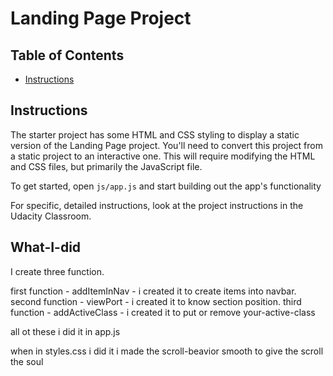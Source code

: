 # Landing Page Project

## Table of Contents

- [Instructions](#instructions)

## Instructions

The starter project has some HTML and CSS styling to display a static version of the Landing Page project. You'll need to convert this project from a static project to an interactive one. This will require modifying the HTML and CSS files, but primarily the JavaScript file.

To get started, open `js/app.js` and start building out the app's functionality

For specific, detailed instructions, look at the project instructions in the Udacity Classroom.

## What-I-did

I create three function.

first function - addItemInNav - i created it to create items into navbar.
second function - viewPort - i created it to know section position.
third function - addActiveClass - i created it to put or remove your-active-class

all ot these i did it in app.js

when in styles.css i did it
i made the scroll-beavior smooth to give the scroll the soul
